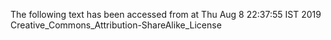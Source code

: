 The following text has been accessed from at Thu Aug 8 22:37:55 IST 2019
Creative_Commons_Attribution-ShareAlike_License
